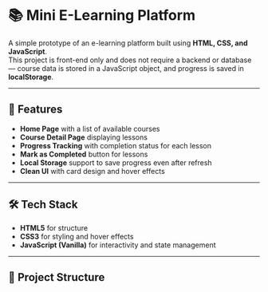 # 📚 Mini E-Learning Platform

A simple prototype of an e-learning platform built using **HTML, CSS, and JavaScript**.  
This project is front-end only and does not require a backend or database — course data is stored in a JavaScript object, and progress is saved in **localStorage**.

---

## 🚀 Features
- **Home Page** with a list of available courses
- **Course Detail Page** displaying lessons
- **Progress Tracking** with completion status for each lesson
- **Mark as Completed** button for lessons
- **Local Storage** support to save progress even after refresh
- **Clean UI** with card design and hover effects

---

## 🛠️ Tech Stack
- **HTML5** for structure  
- **CSS3** for styling and hover effects  
- **JavaScript (Vanilla)** for interactivity and state management  

---

## 📂 Project Structure
